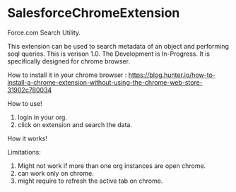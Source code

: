 # SalesforceChromeExtension

Force.com Search Utility.

This extension can be used to search metadata of an object and performing soql queries. 
This is verison 1.0. The Development is In-Progress. It is specifically designed for chrome browser.

How to install it in your chrome browser : https://blog.hunter.io/how-to-install-a-chrome-extension-without-using-the-chrome-web-store-31902c780034

How to use!
  
  1. login in your org.
  2. click on extension and search the data.

How it works!


Limitations:

1. Might not work if more than one org instances are open chrome.
2. can work only on chrome.
3. might require to refresh the active tab on chrome. 